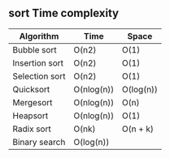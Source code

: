 ## sort Time complexity

| Algorithm      | Time       | Space     |
| -------------- | ---------- | --------- |
| Bubble sort    | O(n2)      | O(1)      |
| Insertion sort | O(n2)      | O(1)      |
| Selection sort | O(n2)      | O(1)      |
| Quicksort      | O(nlog(n)) | O(log(n)) |
| Mergesort      | O(nlog(n)) | O(n)      |
| Heapsort       | O(nlog(n)) | O(1)      |
| Radix sort     | O(nk)      | O(n + k)  |
| Binary search  | O(log(n))  |
